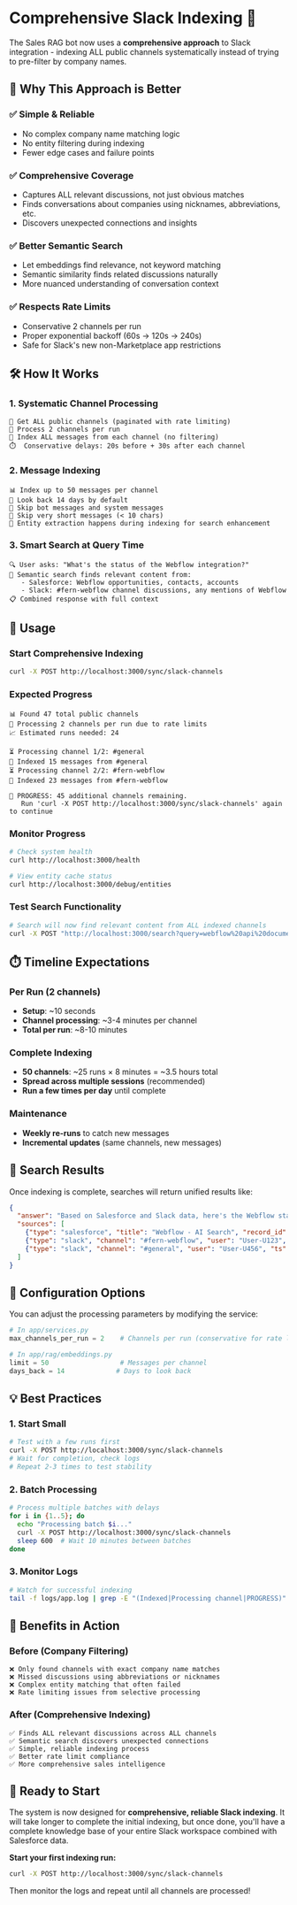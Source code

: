 # Comprehensive Slack Indexing 🚀

The Sales RAG bot now uses a **comprehensive approach** to Slack integration - indexing ALL public channels systematically instead of trying to pre-filter by company names.

## 🎯 **Why This Approach is Better**

### **✅ Simple & Reliable**
- No complex company name matching logic
- No entity filtering during indexing
- Fewer edge cases and failure points

### **✅ Comprehensive Coverage**
- Captures ALL relevant discussions, not just obvious matches
- Finds conversations about companies using nicknames, abbreviations, etc.
- Discovers unexpected connections and insights

### **✅ Better Semantic Search**
- Let embeddings find relevance, not keyword matching
- Semantic similarity finds related discussions naturally
- More nuanced understanding of conversation context

### **✅ Respects Rate Limits**
- Conservative 2 channels per run
- Proper exponential backoff (60s → 120s → 240s)
- Safe for Slack's new non-Marketplace app restrictions

## 🛠️ **How It Works**

### **1. Systematic Channel Processing**
```
📂 Get ALL public channels (paginated with rate limiting)
🔄 Process 2 channels per run
📝 Index ALL messages from each channel (no filtering)
⏱️  Conservative delays: 20s before + 30s after each channel
```

### **2. Message Indexing**
```
📊 Index up to 50 messages per channel
📅 Look back 14 days by default
🤖 Skip bot messages and system messages
📏 Skip very short messages (< 10 chars)
🧠 Entity extraction happens during indexing for search enhancement
```

### **3. Smart Search at Query Time**
```
🔍 User asks: "What's the status of the Webflow integration?"
🧠 Semantic search finds relevant content from:
   - Salesforce: Webflow opportunities, contacts, accounts
   - Slack: #fern-webflow channel discussions, any mentions of Webflow
📋 Combined response with full context
```

## 🚀 **Usage**

### **Start Comprehensive Indexing**
```bash
curl -X POST http://localhost:3000/sync/slack-channels
```

### **Expected Progress**
```
📊 Found 47 total public channels
🔄 Processing 2 channels per run due to rate limits
📈 Estimated runs needed: 24

⏳ Processing channel 1/2: #general
📝 Indexed 15 messages from #general
⏳ Processing channel 2/2: #fern-webflow  
📝 Indexed 23 messages from #fern-webflow

📝 PROGRESS: 45 additional channels remaining.
   Run 'curl -X POST http://localhost:3000/sync/slack-channels' again to continue
```

### **Monitor Progress**
```bash
# Check system health
curl http://localhost:3000/health

# View entity cache status
curl http://localhost:3000/debug/entities
```

### **Test Search Functionality**
```bash
# Search will now find relevant content from ALL indexed channels
curl -X POST "http://localhost:3000/search?query=webflow%20api%20documentation"
```

## ⏱️ **Timeline Expectations**

### **Per Run (2 channels)**
- **Setup**: ~10 seconds
- **Channel processing**: ~3-4 minutes per channel
- **Total per run**: ~8-10 minutes

### **Complete Indexing**
- **50 channels**: ~25 runs × 8 minutes = ~3.5 hours total
- **Spread across multiple sessions** (recommended)
- **Run a few times per day** until complete

### **Maintenance**
- **Weekly re-runs** to catch new messages
- **Incremental updates** (same channels, new messages)

## 🎯 **Search Results**

Once indexing is complete, searches will return unified results like:

```json
{
  "answer": "Based on Salesforce and Slack data, here's the Webflow status...",
  "sources": [
    {"type": "salesforce", "title": "Webflow - AI Search", "record_id": "006..."},
    {"type": "slack", "channel": "#fern-webflow", "user": "User-U123", "ts": "1750..."},
    {"type": "slack", "channel": "#general", "user": "User-U456", "ts": "1750..."}
  ]
}
```

## 🔧 **Configuration Options**

You can adjust the processing parameters by modifying the service:

```python
# In app/services.py
max_channels_per_run = 2    # Channels per run (conservative for rate limits)

# In app/rag/embeddings.py  
limit = 50                  # Messages per channel
days_back = 14             # Days to look back
```

## 💡 **Best Practices**

### **1. Start Small**
```bash
# Test with a few runs first
curl -X POST http://localhost:3000/sync/slack-channels
# Wait for completion, check logs
# Repeat 2-3 times to test stability
```

### **2. Batch Processing**
```bash
# Process multiple batches with delays
for i in {1..5}; do
  echo "Processing batch $i..."
  curl -X POST http://localhost:3000/sync/slack-channels
  sleep 600  # Wait 10 minutes between batches
done
```

### **3. Monitor Logs**
```bash
# Watch for successful indexing
tail -f logs/app.log | grep -E "(Indexed|Processing channel|PROGRESS)"
```

## 🎉 **Benefits in Action**

### **Before (Company Filtering)**
```
❌ Only found channels with exact company name matches
❌ Missed discussions using abbreviations or nicknames  
❌ Complex entity matching that often failed
❌ Rate limiting issues from selective processing
```

### **After (Comprehensive Indexing)**
```
✅ Finds ALL relevant discussions across ALL channels
✅ Semantic search discovers unexpected connections
✅ Simple, reliable indexing process
✅ Better rate limit compliance
✅ More comprehensive sales intelligence
```

## 🚀 **Ready to Start**

The system is now designed for **comprehensive, reliable Slack indexing**. It will take longer to complete the initial indexing, but once done, you'll have a complete knowledge base of your entire Slack workspace combined with Salesforce data.

**Start your first indexing run:**

```bash
curl -X POST http://localhost:3000/sync/slack-channels
```

Then monitor the logs and repeat until all channels are processed! 